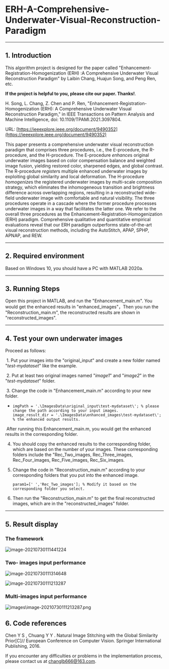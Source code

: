 # ERH-A-Comprehensive-Underwater-Visual-Reconstruction-Paradigm

------

## 1.  Introduction

This algorithm project is designed for the paper called "Enhancement-Registration-Homogenization (ERH) :A Comprehensive Underwater Visual Reconstruction Paradigm" by Laibin Chang, Huajun Song, and Peng Ren, etc. 

**If the project is helpful to you, please cite our paper. Thanks!**.

H. Song, L. Chang, Z. Chen and P. Ren, "Enhancement-Registration-Homogenization (ERH): A Comprehensive Underwater Visual Reconstruction Paradigm," in IEEE Transactions on Pattern Analysis and Machine Intelligence, doi: 10.1109/TPAMI.2021.3097804.

URL: [https://ieeexplore.ieee.org/document/9490352](https://ieeexplore.ieee.org/document/9490352)

This paper presents a comprehensive underwater visual reconstruction paradigm that comprises three procedures, i.e., the E-procedure, the R-procedure, and the H-procedure. The E-procedure *enhance*s original underwater images based on color compensation balance and weighted image fusion, yielding restored color, sharpened edges, and global contrast. The R-procedure *register*s multiple enhanced underwater images by exploiting global similarity and local deformation. The H-procedure *homogenize*s the registered underwater images by multi-scale composition strategy, which eliminates the inhomogeneous transition and brightness difference across overlapping regions, resulting in a reconstructed wide-field underwater image with comfortable and natural visibility. The three procedures operate in a cascade where the former procedure processes underwater images in a way that facilitates the latter one. We refer to the overall three procedures as the Enhancement-Registration-Homogenization (ERH) paradigm. Comprehensive qualitative and quantitative empirical evaluations reveal that our ERH paradigm outperforms state-of-the-art visual reconstruction methods, including the AutoStitch, APAP, SPHP, APNAP, and REW.

------

## 2. Required environment

Based on Windows 10, you should have a PC with MATLAB 2020a.

------

## 3. Running Steps

Open this project in MATLAB, and run the "Enhancement_main.m". You would get the enhanced results in "enhanced_images"，Then you run the "Reconstruction_main.m",  the reconstructed results are shown in "reconstructed_images". 

------

## 4. Test your own underwater images

Proceed as follows:

​	1. Put your images into the "original_input" and create a new folder named "*test-mydataset*" like the example.

​	2. Put at least two original images named "*image1*" and "*image2*" in the "*test-mydataset*" folder.

​	3. Change the code in "Enhancement_main.m" according to your new folder.

- ```
  imgPath = '.\ImagesData\original_input\test-mydataset\'; % please change the path according to your input images.
  image_result_dir = '.\ImagesData\enhanced_images\test-mydataset\'; % the enhanced output results.
  ```

​		After running this Enhancement_main.m, you would get the enhanced results in the corresponding folder.

 4. You should copy the enhanced results to the corresponding folder, which are based on the number of your images. These  corresponding folders include the "Rec_Two_images, Rec_Three_images, Rec_Four_images, Rec_Five_images,  Rec_Six_images.

 5. Change the code in "Reconstruction_main.m" according to your corresponding folders that you put into the enhanced image.

    ```
    param1=[' ','Rec_Two_images']; % Modify it based on the corresponding folder you select.
    ```

 6. Then run the "Reconstruction_main.m" to get the final reconstructed images, which are in the  "reconstructed_images" folder.

------

## 5. Result display

### The framework

![image-20210730111441224](https://raw.githubusercontent.com/LaibinChang/Enhancement-Registration-Homogenization-A-Comprehensive-Underwater-Visual-Reconstruction-Para/master/images/image-20210730111441224.png)

### Two- images input performance

![image-20210730111314648](https://raw.githubusercontent.com/LaibinChang/Enhancement-Registration-Homogenization-A-Comprehensive-Underwater-Visual-Reconstruction-Para/master/images/image-20210730111314648.png)

![image-20210730111213287](https://raw.githubusercontent.com/LaibinChang/Enhancement-Registration-Homogenization-A-Comprehensive-Underwater-Visual-Reconstruction-Para/master/images/image-20210730111213287.png)

### Multi-images input performance

![images\image-20210730111213287.png](https://raw.githubusercontent.com/LaibinChang/Enhancement-Registration-Homogenization-A-Comprehensive-Underwater-Visual-Reconstruction-Para/master/images/image-20210730110831984.png)

## 6. Code references

Chen Y S , Chuang Y Y . Natural Image Stitching with the Global Similarity Prior[C]// European Conference on Computer Vision. Springer International Publishing, 2016.


If you encounter any difficulties or problems  in the implementation process, please contact us at changlb666@163.com.

